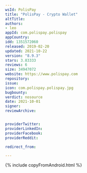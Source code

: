 ```yaml
---
wsId: PolisPay
title: "PolisPay - Crypto Wallet"
altTitle: 
authors:
- leo
appId: com.polispay.polispay
appCountry: 
idd: 1351572060
released: 2019-02-20
updated: 2021-10-22
version: "8.9.3"
stars: 3.83333
reviews: 6
size: 34947072
website: https://www.polispay.com
repository: 
issue: 
icon: com.polispay.polispay.jpg
bugbounty: 
verdict: nosource
date: 2021-10-01
signer: 
reviewArchive:


providerTwitter: 
providerLinkedIn: 
providerFacebook: 
providerReddit: 

redirect_from:

---
```


{% include copyFromAndroid.html %}
